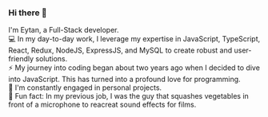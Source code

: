 ### Hi there 👋
I'm Eytan, a Full-Stack developer. <br />
💻 In my day-to-day work, I leverage my expertise in JavaScript, TypeScript, React, Redux, NodeJS, ExpressJS, and MySQL to create robust and user-friendly solutions. <br />
⚡ My journey into coding began about two years ago when I decided to dive into JavaScript. This has turned into a profound love for programming. <br />
🚀 I'm constantly engaged in personal projects.<br />
🎵 Fun fact: In my previous job, I was the guy that squashes vegetables in front of a microphone to reacreat sound effects for films. <br />



